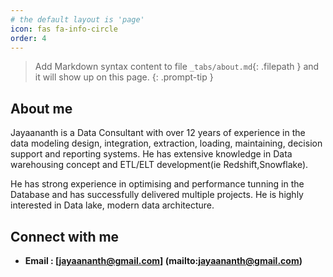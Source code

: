 ```yaml
---
# the default layout is 'page'
icon: fas fa-info-circle
order: 4
---
```


> Add Markdown syntax content to file `_tabs/about.md`{: .filepath } and it will show up on this page.
{: .prompt-tip }

## About me

Jayaananth is a Data Consultant with over 12 years of experience in the data modeling design, integration, extraction, loading, maintaining, decision support and reporting systems. He has extensive knowledge in Data warehousing concept and ETL/ELT development(ie Redshift,Snowflake).

He has strong experience in optimising and performance tunning in the Database and has successfully delivered multiple projects. He is highly interested in Data lake, modern data architecture.

## Connect with me

- **Email : [jayaananth@gmail.com] (mailto:jayaananth@gmail.com)**